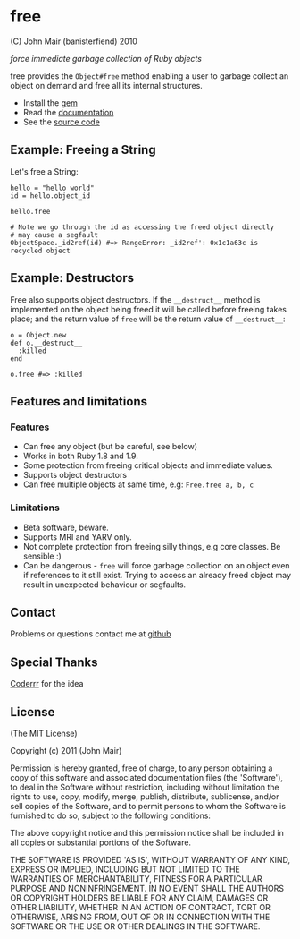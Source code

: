 free
=====

(C) John Mair (banisterfiend) 2010

_force immediate garbage collection of Ruby objects_

free provides the `Object#free` method enabling a user to garbage
collect an object on demand and free all its internal structures.

* Install the [gem](https://rubygems.org/gems/free)
* Read the [documentation](http://rdoc.info/github/banister/free/master/file/README.md)
* See the [source code](http://github.com/banister/free)

Example: Freeing a String
-------------------------

Let's free a String:

    hello = "hello world"
    id = hello.object_id

    hello.free

    # Note we go through the id as accessing the freed object directly
    # may cause a segfault
    ObjectSpace._id2ref(id) #=> RangeError: _id2ref': 0x1c1a63c is recycled object 


Example: Destructors
--------------------

Free also supports object destructors. If the `__destruct__` method is
implemented on the object being freed it will be called before freeing
takes place; and the return value of `free` will be the return value of `__destruct__`:

    o = Object.new
    def o.__destruct__
      :killed
    end

    o.free #=> :killed

Features and limitations
-------------------------

### Features

* Can free any object (but be careful, see below)
* Works in both Ruby 1.8 and 1.9.
* Some protection from freeing critical objects and immediate values.
* Supports object destructors
* Can free multiple objects at same time, e.g: `Free.free a, b, c`

### Limitations

* Beta software, beware.
* Supports MRI and YARV only.
* Not complete protection from freeing silly things, e.g core classes. Be sensible :)
* Can be dangerous - `free` will force garbage collection on an object even if references to it still exist. Trying to access an already freed object may result in unexpected behaviour or segfaults.
  
Contact
-------

Problems or questions contact me at [github](http://github.com/banister)

Special Thanks
--------------

[Coderrr](http://coderrr.wordpress.com) for the idea


License
-------

(The MIT License) 

Copyright (c) 2011 (John Mair)

Permission is hereby granted, free of charge, to any person obtaining
a copy of this software and associated documentation files (the
'Software'), to deal in the Software without restriction, including
without limitation the rights to use, copy, modify, merge, publish,
distribute, sublicense, and/or sell copies of the Software, and to
permit persons to whom the Software is furnished to do so, subject to
the following conditions:

The above copyright notice and this permission notice shall be
included in all copies or substantial portions of the Software.

THE SOFTWARE IS PROVIDED 'AS IS', WITHOUT WARRANTY OF ANY KIND,
EXPRESS OR IMPLIED, INCLUDING BUT NOT LIMITED TO THE WARRANTIES OF
MERCHANTABILITY, FITNESS FOR A PARTICULAR PURPOSE AND NONINFRINGEMENT.
IN NO EVENT SHALL THE AUTHORS OR COPYRIGHT HOLDERS BE LIABLE FOR ANY
CLAIM, DAMAGES OR OTHER LIABILITY, WHETHER IN AN ACTION OF CONTRACT,
TORT OR OTHERWISE, ARISING FROM, OUT OF OR IN CONNECTION WITH THE
SOFTWARE OR THE USE OR OTHER DEALINGS IN THE SOFTWARE.
